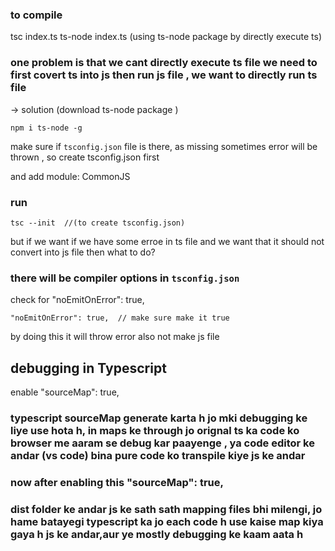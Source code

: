 ### to compile 

tsc index.ts
ts-node index.ts (using ts-node package by directly execute ts)


### one problem is that we cant directly execute ts file we need to first covert ts into js then run js file , we want to directly run ts file

-> solution (download ts-node package )
```
npm i ts-node -g
```
make sure if ```tsconfig.json``` file is there, as missing sometimes error will be thrown , so create tsconfig.json first

 and add module: CommonJS
 
 ### run 
 
```
tsc --init  //(to create tsconfig.json)  
```

but if we want if we have some erroe in ts file and we want that it should not convert into js file then what to  do?

### there will be compiler options in ```tsconfig.json```

check for "noEmitOnError": true, 

```
"noEmitOnError": true,  // make sure make it true
```
by doing this it will throw error also not make js file 


## debugging in Typescript

enable "sourceMap": true, 

### typescript sourceMap generate karta h jo mki debugging ke liye use hota h, in maps ke through jo orignal ts ka code ko browser me aaram se debug kar paayenge , ya code editor ke andar (vs code) bina pure code ko transpile kiye js ke andar

### now after enabling this "sourceMap": true,
### dist folder ke andar js ke sath sath mapping files bhi milengi, jo hame batayegi typescript ka jo each code h use kaise map kiya gaya h js ke andar,aur ye mostly debugging ke kaam aata h






